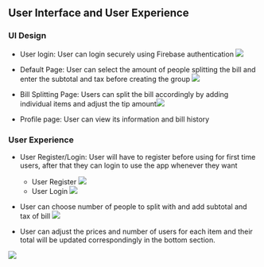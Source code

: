 
## User Interface and User Experience
### UI Design
- User login: User can login securely using Firebase authentication
![](https://i.imgur.com/NTk8K7V.png )
- Default Page: User can select the amount of people splitting the bill and enter the subtotal and tax before creating the group
![](https://i.imgur.com/9iWOPY3.png)

- Bill Splitting Page: Users can split the bill accordingly by adding individual items and adjust the tip amount![](https://i.imgur.com/9GOZUzE.png)

- Profile page: User can view its information and bill history
![]()

### User Experience
- User Register/Login: User will have to register before using for first time users, after that they can login to use the app whenever they want
	- User Register
![](https://i.imgur.com/Ev3CkDv.gif)
	- User Login
![](https://i.imgur.com/exvHYof.gif)

- User can choose number of people to split with and add subtotal and tax of bill
![](https://im5.ezgif.com/tmp/ezgif-5-dcb9607acd.gif)
- User can adjust the prices and number of users for each item and their total will be updated correspondingly in the bottom section.

![](https://i.imgur.com/vwtbDoI.gif)
